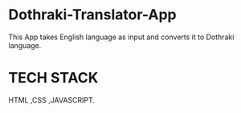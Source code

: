 # Dothraki-Translator-App
This App takes English language as input and converts it to Dothraki language.
<h1>TECH STACK</h1>
HTML ,CSS ,JAVASCRIPT.
